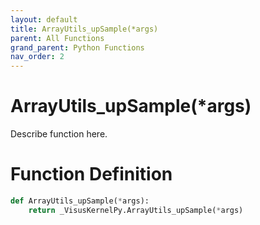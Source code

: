 ```yaml
---
layout: default
title: ArrayUtils_upSample(*args)
parent: All Functions
grand_parent: Python Functions
nav_order: 2
---
```


# ArrayUtils_upSample(*args)

Describe function here.

# Function Definition

```python
def ArrayUtils_upSample(*args):
    return _VisusKernelPy.ArrayUtils_upSample(*args)
```
